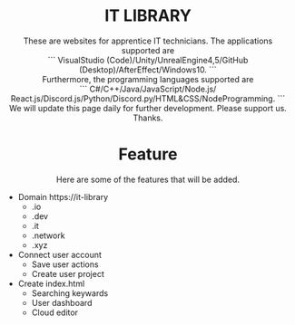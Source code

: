 
<!-- ここに一番上のサイトの説明とかを書く -->
<div class = "Title-and-Description", align = "center">
    <h1>IT LIBRARY</h1>
        <div>These are websites for apprentice IT technicians. The applications supported are</div>
        <div>
            ```
            VisualStudio (Code)/Unity/UnrealEngine4,5/GitHub (Desktop)/AfterEffect/Windows10.
            ```
        </div>
        <div>Furthermore, the programming languages supported are</div>
        <div>
            ```
            C#/C++/Java/JavaScript/Node.js/ React.js/Discord.js/Python/Discord.py/HTML&CSS/NodeProgramming.
            ```
        </div>
    <div>
        We will update this page daily for further development. Please support us. Thanks.
    </div>
</div>

<!-- ここにサイトの原案を書く -->
<div class = "Feature", align = "center">

# Feature
Here are some of the features that will be added.
<ul class = "Features", align = "left">
        <li>Domain https://it-library
            <ul>
                <li>.io</li>
                <li>.dev</li>
                <li>.it</li>
                <li>.network</li>
                <li>.xyz</li>
            </ul>
        </li>
        <li>Connect user account
            <ul>
                <li>Save user actions</li>
                <li>Create user project</li>
            </ul>
        </li>
        <li>Create index.html
            <ul>
                <li>Searching keywards</li>
                <li>User dashboard</li>
                <li>Cloud editor</li>
            </ul>
        </li>
</ul>
</div>


